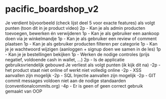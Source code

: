 # pacific_boardshop_v2

Je verdient bijvoorbeeld (check lijst deel 5 voor exacte features) als volgt punten (toon dit in je product video)
2p - Kan je als admin producten toevoegen, bewerken én verwijderen
1p - Kan je als gebruiker een aankoop doen via je winkelmandje
1p - Kan je als gebruiker een review of comment plaatsen
1p - Kan je als gebruiker producten filteren per categorie
1p - Kan je je wachtwoord wijzigen (aanloggen + signup doen we samen in de les)
1p - Kan je je bestellingen bekijken
1p - Werken de nodige controles (prijs negatief, voldoende cash in wallet, …)
2p - Is de applicatie gebruiksvriendelijk gebouwd 
Je verliest als volgt punten (ik kijk dit na)
-2p - het product staat niet online of werkt niet volledig online
-2p - XSS aanvallen zijn mogelijk 
-2p - SQL Injectie aanvallen zijn mogelijk
-2p - GIT commit messages voldoen niet aan de nodige standaarden (conventionalcommits.org)
-4p - Er is geen of geen correct gebruik gemaakt van OOP

